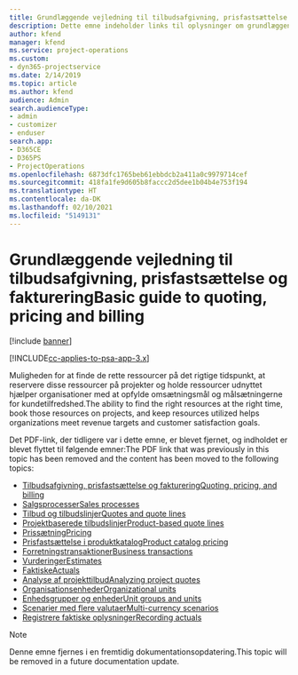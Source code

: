 ```yaml
---
title: Grundlæggende vejledning til tilbudsafgivning, prisfastsættelse og fakturering
description: Dette emne indeholder links til oplysninger om grundlæggende tilbudsafgivning, fakturering og prisfastsættelse i Project Service Automation.
author: kfend
manager: kfend
ms.service: project-operations
ms.custom:
- dyn365-projectservice
ms.date: 2/14/2019
ms.topic: article
ms.author: kfend
audience: Admin
search.audienceType:
- admin
- customizer
- enduser
search.app:
- D365CE
- D365PS
- ProjectOperations
ms.openlocfilehash: 6873dfc1765beb61ebbdcb2a411a0c9979714cef
ms.sourcegitcommit: 418fa1fe9d605b8faccc2d5dee1b04b4e753f194
ms.translationtype: HT
ms.contentlocale: da-DK
ms.lasthandoff: 02/10/2021
ms.locfileid: "5149131"
---
```

# <a name="basic-guide-to-quoting-pricing-and-billing"></a><span data-ttu-id="848da-103">Grundlæggende vejledning til tilbudsafgivning, prisfastsættelse og fakturering</span><span class="sxs-lookup"><span data-stu-id="848da-103">Basic guide to quoting, pricing and billing</span></span>

[!include [banner](../../includes/psa-now-project-operations.md)]

[!INCLUDE[cc-applies-to-psa-app-3.x](../../includes/cc-applies-to-psa-app-3x.md)]

<span data-ttu-id="848da-104">Muligheden for at finde de rette ressourcer på det rigtige tidspunkt, at reservere disse ressourcer på projekter og holde ressourcer udnyttet hjælper organisationer med at opfylde omsætningsmål og målsætningerne for kundetilfredshed.</span><span class="sxs-lookup"><span data-stu-id="848da-104">The ability to find the right resources at the right time, book those resources on projects, and keep resources utilized helps organizations meet revenue targets and customer satisfaction goals.</span></span> 

<span data-ttu-id="848da-105">Det PDF-link, der tidligere var i dette emne, er blevet fjernet, og indholdet er blevet flyttet til følgende emner:</span><span class="sxs-lookup"><span data-stu-id="848da-105">The PDF link that was previously in this topic has been removed and the content has been moved to the following topics:</span></span>

- [<span data-ttu-id="848da-106">Tilbudsafgivning, prisfastsættelse og fakturering</span><span class="sxs-lookup"><span data-stu-id="848da-106">Quoting, pricing, and billing</span></span>](../quote-bill-price.md)
- [<span data-ttu-id="848da-107">Salgsprocesser</span><span class="sxs-lookup"><span data-stu-id="848da-107">Sales processes</span></span>](../basic-sales-process.md)
- [<span data-ttu-id="848da-108">Tilbud og tilbudslinjer</span><span class="sxs-lookup"><span data-stu-id="848da-108">Quotes and quote lines</span></span>](../basic-quote-lines.md)
- [<span data-ttu-id="848da-109">Projektbaserede tilbudslinjer</span><span class="sxs-lookup"><span data-stu-id="848da-109">Product-based quote lines</span></span>](../product-based-quote-lines.md)
- [<span data-ttu-id="848da-110">Prissætning</span><span class="sxs-lookup"><span data-stu-id="848da-110">Pricing</span></span>](../basic-pricing.md)
- [<span data-ttu-id="848da-111">Prisfastsættelse i produktkatalog</span><span class="sxs-lookup"><span data-stu-id="848da-111">Product catalog pricing</span></span>](../product-catalog-pricing.md)
- [<span data-ttu-id="848da-112">Forretningstransaktioner</span><span class="sxs-lookup"><span data-stu-id="848da-112">Business transactions</span></span>](../basic-business-transactions.md)
- [<span data-ttu-id="848da-113">Vurderinger</span><span class="sxs-lookup"><span data-stu-id="848da-113">Estimates</span></span>](../estimates.md)
- [<span data-ttu-id="848da-114">Faktiske</span><span class="sxs-lookup"><span data-stu-id="848da-114">Actuals</span></span>](../actuals.md)
- [<span data-ttu-id="848da-115">Analyse af projekttilbud</span><span class="sxs-lookup"><span data-stu-id="848da-115">Analyzing project quotes</span></span>](../basic-analyzing-quotes.md)
- [<span data-ttu-id="848da-116">Organisationsenheder</span><span class="sxs-lookup"><span data-stu-id="848da-116">Organizational units</span></span>](../advanced-organizational.md)
- [<span data-ttu-id="848da-117">Enhedsgrupper og enheder</span><span class="sxs-lookup"><span data-stu-id="848da-117">Unit groups and units</span></span>](../advanced-units.md)
- [<span data-ttu-id="848da-118">Scenarier med flere valutaer</span><span class="sxs-lookup"><span data-stu-id="848da-118">Multi-currency scenarios</span></span>](../advanced-currency.md)
- [<span data-ttu-id="848da-119">Registrere faktiske oplysninger</span><span class="sxs-lookup"><span data-stu-id="848da-119">Recording actuals</span></span>](../advanced-actuals.md)

> [!NOTE]
> <span data-ttu-id="848da-120">Denne emne fjernes i en fremtidig dokumentationsopdatering.</span><span class="sxs-lookup"><span data-stu-id="848da-120">This topic will be removed in a future documentation update.</span></span> 
